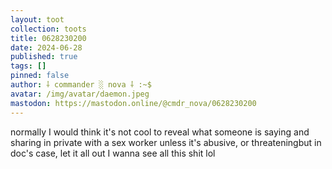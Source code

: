 ```yaml
---
layout: toot
collection: toots
title: 0628230200
date: 2024-06-28
published: true
tags: []
pinned: false
author: ⸸ commander ░ nova ⸸ :~$
avatar: /img/avatar/daemon.jpeg
mastodon: https://mastodon.online/@cmdr_nova/0628230200
---
```


normally I would think it's not cool to reveal what someone is saying and sharing in private with a sex worker unless it's abusive, or threateningbut in doc's case, let it all out I wanna see all this shit lol
